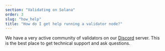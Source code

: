 ```yaml
---
section: "Validating on Solana"
order: 3
slug: "how_help"
title: "How do I get help running a validator node?"
---
```


We have a very active community of validators on our [Discord](https://solana.com/discord) server. This is the
best place to get technical support and ask questions.
